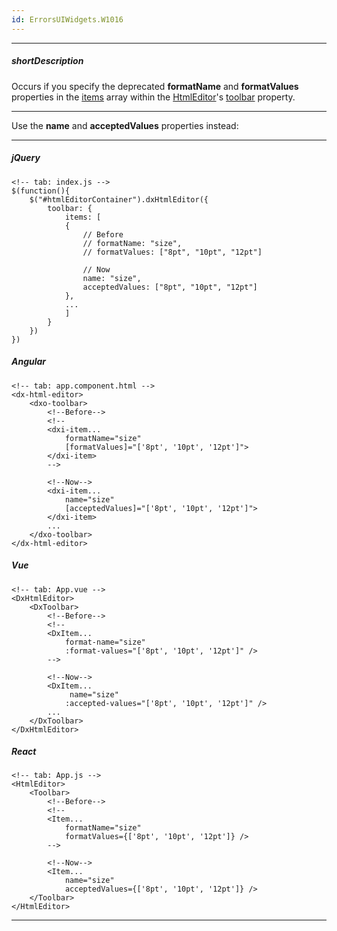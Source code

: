```yaml
---
id: ErrorsUIWidgets.W1016
---
```

---
##### shortDescription
Occurs if you specify the deprecated **formatName** and **formatValues** properties in the [items](/Documentation/ApiReference/UI_Components/dxHtmlEditor/Configuration/toolbar/items/) array within the [HtmlEditor](/Documentation/ApiReference/UI_Components/dxHtmlEditor)'s [toolbar](/Documentation/ApiReference/UI_Components/dxHtmlEditor/Configuration/toolbar/) property.

---

Use the **name** and **acceptedValues** properties instead:         

---
##### jQuery

    <!-- tab: index.js -->
    $(function(){
        $("#htmlEditorContainer").dxHtmlEditor({
            toolbar: {
                items: [
                {
                    // Before
                    // formatName: "size",
                    // formatValues: ["8pt", "10pt", "12pt"] 

                    // Now
                    name: "size",
                    acceptedValues: ["8pt", "10pt", "12pt"] 
                },
                ...
                ]
            }
        })
    })

##### Angular

    <!-- tab: app.component.html -->
    <dx-html-editor>
        <dxo-toolbar>
            <!--Before-->
            <!--
            <dxi-item... 
                formatName="size" 
                [formatValues]="['8pt', '10pt', '12pt']">
            </dxi-item>
            -->

            <!--Now-->
            <dxi-item... 
                name="size" 
                [acceptedValues]="['8pt', '10pt', '12pt']">
            </dxi-item>
            ...
        </dxo-toolbar>
    </dx-html-editor>

##### Vue

    <!-- tab: App.vue -->
    <DxHtmlEditor>
        <DxToolbar>
            <!--Before-->
            <!--
            <DxItem...
                format-name="size"
                :format-values="['8pt', '10pt', '12pt']" /> 
            -->

            <!--Now-->
            <DxItem...
                 name="size"
                :accepted-values="['8pt', '10pt', '12pt']" />
            ...
        </DxToolbar>
    </DxHtmlEditor>

##### React

    <!-- tab: App.js -->
    <HtmlEditor>
        <Toolbar>
            <!--Before-->
            <!--
            <Item...
                formatName="size"
                formatValues={['8pt', '10pt', '12pt']} />
            -->

            <!--Now-->
            <Item...
                name="size"
                acceptedValues={['8pt', '10pt', '12pt']} />
        </Toolbar>
    </HtmlEditor>

---
